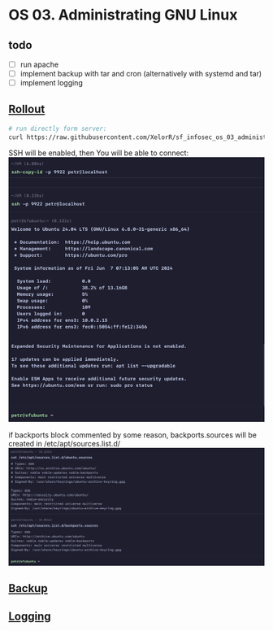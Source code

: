 # OS 03. Administrating GNU Linux

## todo

- [ ] run apache
- [ ] implement backup with tar and cron (alternatively with systemd and tar)
- [ ] implement logging

## [Rollout](./rollout.sh)

```bash
# run directly form server:
curl https://raw.githubusercontent.com/XelorR/sf_infosec_os_03_administrating-linux/main/rollout.sh | bash -
```

SSH will be enabled, then You will be able to connect:
![ssh - login successful](./assets/ssh-login-successful.png)

if backports block commented by some reason, backports.sources will be created in /etc/apt/sources.list.d/
![sources add](./assets/sources-list.png)

## [Backup](./backup.sh)

## [Logging](./setup-logging.sh)
